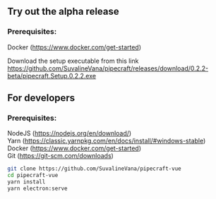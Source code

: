 ## Try out the alpha release

### Prerequisites:

Docker (https://www.docker.com/get-started)

Download the setup executable from this link  
https://github.com/SuvalineVana/pipecraft/releases/download/0.2.2-beta/pipecraft.Setup.0.2.2.exe

## For developers

### Prerequisites:

NodeJS (https://nodejs.org/en/download/)  
Yarn (https://classic.yarnpkg.com/en/docs/install/#windows-stable)  
Docker (https://www.docker.com/get-started)  
Git (https://git-scm.com/downloads)

```bash
git clone https://github.com/SuvalineVana/pipecraft-vue
cd pipecraft-vue
yarn install
yarn electron:serve
```
